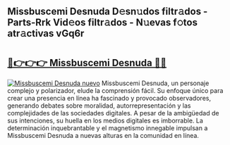 ## Missbuscemi Desnuda D𝚎sn𝚞dos filtr𝚊dos - Parts-Rrk Vid𝚎os filtr𝚊dos - N𝚞evas f𝚘tos atr𝚊ctivas vGq6r

# <h2><a href="http://mb0lug.tromn.icu/?c=Missbuscemi+Desnuda">🔗👉👉👉 Missbuscemi Desnuda 🔗🔗</a></h2>

[![Missbuscemi Desnuda nuevo](https://i.imgur.com/pEAQMta.gif)](http://mb0lug.tromn.icu/?c=Missbuscemi+Desnuda)
Missbuscemi Desnuda, un personaje complejo y polarizador, elude la comprensión fácil. Su enfoque único para crear una presencia en línea ha fascinado y provocado observadores, generando debates sobre moralidad, autorrepresentación y las complejidades de las sociedades digitales. A pesar de la ambigüedad de sus intenciones, su huella en los medios digitales es imborrable. La determinación inquebrantable y el magnetismo innegable impulsan a Missbuscemi Desnuda a nuevas alturas en la comunidad en línea.

